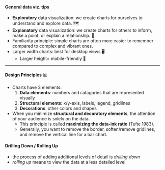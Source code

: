#### General data viz. tips
* **Exploratory** data visualization: we create charts for ourselves to understand and explore data. 🗺️
* **Explanatory** data visualization: we create charts for others to inform, make a point, or explain a relationship. 💬
* Familiarity principle: simple charts are often more easier to remember compared to complex and vibrant ones.
* Larger width charts: best for desktop views 🖥️
    * Larger height= mobile-friendly 📱
 ---

 #### Design Principles 📊

* Charts have 3 elements:
    1. **Data elements**: numbers and catagories that are represented visually 
    2. **Structural elements**: x/y-axis, labels, legend, gridlines
    3. **Decorations**: other colors and shapes
* When you minimize **structural and decoratory elements**, the attention of your audience is solely on the data.
  * This principle is called **maximizing the data-ink ratio** (Tufte 1983).
  * Generally, you want to remove the border, soften/remove gridlines, and remove the vertical line for a bar chart.



#### Drilling Down / Rolling Up
* the process of adding additional levels of detail is *drilling down*
* *rolling up* means to view the data at a less detailed level 